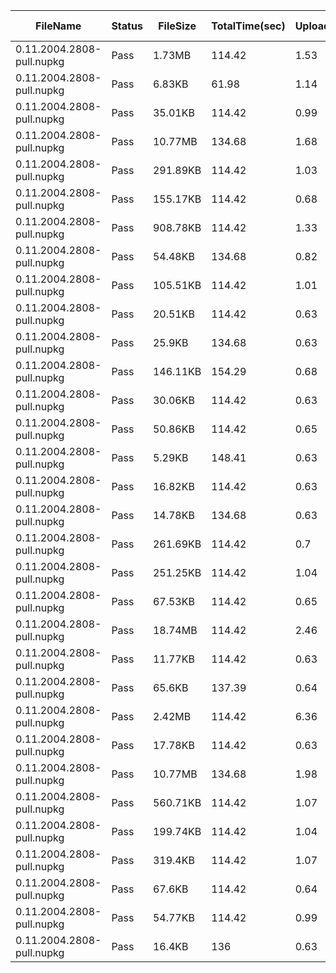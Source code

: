  | FileName                  | Status | FileSize | TotalTime(sec) | Upload(sec) | Submit(sec) | SignWait(sec) | Retry Count | 
 |---------------------------|--------|----------|----------------|-------------|-------------|---------------|-------------|
 | 0.11.2004.2808-pull.nupkg | Pass   | 1.73MB   | 114.42         | 1.53        | 0.52        | 107.36        | 0           | 
 | 0.11.2004.2808-pull.nupkg | Pass   | 6.83KB   | 61.98          | 1.14        | 0.56        | 54.93         | 0           | 
 | 0.11.2004.2808-pull.nupkg | Pass   | 35.01KB  | 114.42         | 0.99        | 0.54        | 107.36        | 0           | 
 | 0.11.2004.2808-pull.nupkg | Pass   | 10.77MB  | 134.68         | 1.68        | 0.49        | 127.62        | 0           | 
 | 0.11.2004.2808-pull.nupkg | Pass   | 291.89KB | 114.42         | 1.03        | 0.51        | 107.36        | 0           | 
 | 0.11.2004.2808-pull.nupkg | Pass   | 155.17KB | 114.42         | 0.68        | 0.49        | 107.36        | 0           | 
 | 0.11.2004.2808-pull.nupkg | Pass   | 908.78KB | 114.42         | 1.33        | 0.5         | 107.36        | 0           | 
 | 0.11.2004.2808-pull.nupkg | Pass   | 54.48KB  | 134.68         | 0.82        | 0.51        | 127.62        | 0           | 
 | 0.11.2004.2808-pull.nupkg | Pass   | 105.51KB | 114.42         | 1.01        | 0.47        | 107.36        | 0           | 
 | 0.11.2004.2808-pull.nupkg | Pass   | 20.51KB  | 114.42         | 0.63        | 0.69        | 107.36        | 0           | 
 | 0.11.2004.2808-pull.nupkg | Pass   | 25.9KB   | 134.68         | 0.63        | 0.49        | 127.62        | 0           | 
 | 0.11.2004.2808-pull.nupkg | Pass   | 146.11KB | 154.29         | 0.68        | 0.54        | 147.24        | 0           | 
 | 0.11.2004.2808-pull.nupkg | Pass   | 30.06KB  | 114.42         | 0.63        | 0.5         | 107.36        | 0           | 
 | 0.11.2004.2808-pull.nupkg | Pass   | 50.86KB  | 114.42         | 0.65        | 0.51        | 107.36        | 0           | 
 | 0.11.2004.2808-pull.nupkg | Pass   | 5.29KB   | 148.41         | 0.63        | 0.47        | 141.35        | 0           | 
 | 0.11.2004.2808-pull.nupkg | Pass   | 16.82KB  | 114.42         | 0.63        | 0.56        | 107.36        | 0           | 
 | 0.11.2004.2808-pull.nupkg | Pass   | 14.78KB  | 134.68         | 0.63        | 0.48        | 127.62        | 0           | 
 | 0.11.2004.2808-pull.nupkg | Pass   | 261.69KB | 114.42         | 0.7         | 0.52        | 107.36        | 0           | 
 | 0.11.2004.2808-pull.nupkg | Pass   | 251.25KB | 114.42         | 1.04        | 0.51        | 107.36        | 0           | 
 | 0.11.2004.2808-pull.nupkg | Pass   | 67.53KB  | 114.42         | 0.65        | 0.53        | 107.36        | 0           | 
 | 0.11.2004.2808-pull.nupkg | Pass   | 18.74MB  | 114.42         | 2.46        | 0.51        | 107.36        | 0           | 
 | 0.11.2004.2808-pull.nupkg | Pass   | 11.77KB  | 114.42         | 0.63        | 0.55        | 107.36        | 0           | 
 | 0.11.2004.2808-pull.nupkg | Pass   | 65.6KB   | 137.39         | 0.64        | 0.51        | 130.33        | 0           | 
 | 0.11.2004.2808-pull.nupkg | Pass   | 2.42MB   | 114.42         | 6.36        | 0.52        | 107.36        | 0           | 
 | 0.11.2004.2808-pull.nupkg | Pass   | 17.78KB  | 114.42         | 0.63        | 0.58        | 107.36        | 0           | 
 | 0.11.2004.2808-pull.nupkg | Pass   | 10.77MB  | 134.68         | 1.98        | 0.51        | 127.62        | 0           | 
 | 0.11.2004.2808-pull.nupkg | Pass   | 560.71KB | 114.42         | 1.07        | 0.55        | 107.36        | 0           | 
 | 0.11.2004.2808-pull.nupkg | Pass   | 199.74KB | 114.42         | 1.04        | 0.5         | 107.36        | 0           | 
 | 0.11.2004.2808-pull.nupkg | Pass   | 319.4KB  | 114.42         | 1.07        | 0.49        | 107.36        | 0           | 
 | 0.11.2004.2808-pull.nupkg | Pass   | 67.6KB   | 114.42         | 0.64        | 0.41        | 107.36        | 0           | 
 | 0.11.2004.2808-pull.nupkg | Pass   | 54.77KB  | 114.42         | 0.99        | 0.52        | 107.36        | 0           | 
 | 0.11.2004.2808-pull.nupkg | Pass   | 16.4KB   | 136            | 0.63        | 0.53        | 128.94        | 0           | 
